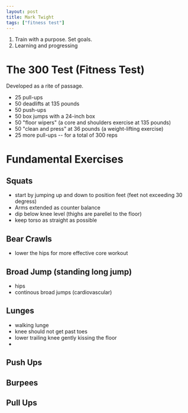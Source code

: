 ```yaml
---
layout: post
title: Mark Twight
tags: ["fitness test"]
---
```


1.  Train with a purpose.  Set goals.
1.  Learning and progressing


# The 300 Test (Fitness Test)
Developed as a rite of passage.   
* 25 pull-ups
* 50 deadlifts at 135 pounds
* 50 push-ups
* 50 box jumps with a 24-inch box
* 50 "floor wipers" (a core and shoulders exercise at 135 pounds)
* 50 "clean and press" at 36 pounds (a weight-lifting exercise)
* 25 more pull-ups -- for a total of 300 reps

# Fundamental Exercises
## Squats
- start by jumping up and down to position feet (feet not exceeding 30 degress)
- Arms extended as counter balance
- dip below knee level (thighs are parellel to the floor)
- keep torso as straight as possible

## Bear Crawls
- lower the hips for more effective core workout

## Broad Jump (standing long jump)
- hips
- continous broad jumps (cardiovascular)

## Lunges
- walking lunge
- knee should not get past toes
- lower trailing knee gently kissing the floor
- 

## Push Ups
## Burpees
## Pull Ups
